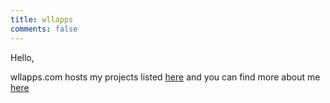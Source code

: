 ```yaml
---
title: wllapps
comments: false
---
```


Hello,

wllapps.com hosts my projects listed [here](/tags/projects) and you can find more about me [here](/about)



	






